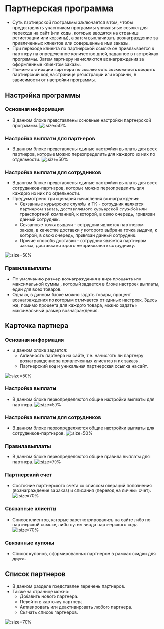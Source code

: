 # Партнерская программа
* Суть партнерской программы заключается в том, чтобы предоставлять участникам программы уникальные ссылки для перехода на сайт (или коды, которые вводятся на странице регистрации или корзины), а затем выплачивать вознаграждение за привлеченных клиентов или совершенные ими заказы.
* При переходе клиента по партнерской ссылке он привязывается к партнеру на определенное количество дней, заданное в настройках программы. Затем партнеру начисляются вознаграждения за оформленные клиентом заказы.
* Помимо активации партнера по ссылке есть возможность вводить партнерский код на странице регистрации или корзины, в зависимости от настройки программы.

## Настройка программы
### Основная информация
* В данном блоке представлены основные настройки партнерской программы.
![](../_media/marketing/marketing21.png ':size=50%')

### Настройка выплаты для партнеров
* В данном блоке представлены единые настройки выплаты для всех партнеров, которые можно переопределить для каждого из них по отдельности.
![](../_media/marketing/marketing22.png ':size=50%')

### Настройка выплаты для сотрудников
* В данном блоке представлены единые настройки выплаты для всех сотрудников-партнеров, которые можно переопределить для каждого из них по отдельности.
* Предусмотрено три сценария начисления вознаграждения:
    + Связанные курьерские службы и ТК - сотрудник является партнером заказа,  доставляемого курьерской службой или транспортной компанией, к которой, в свою очередь, привязан данный сотрудник.
    + Связанные точки выдачи - сотрудник является партнером заказа, в качестве доставки у которого выбрана точка выдачи, к которой, в свою очередь, привязан данный сотрудник.
    + Прочие способы доставки - сотрудник является партнером заказа, доставка которого не привязана к сотруднику.

![](../_media/marketing/marketing23.png ':size=50%')

### Правила выплаты
* По умолчанию размер вознаграждения в виде процента или максимальной суммы , который задается в блоке настроек выплаты, един для всех товаров. 
* Однако, в данном блоке можно задать товары, процент вознаграждения по которым отличается от единых настроек. Здесь же, помимо процента для каждого товара, можно задать и максимальный размер  вознаграждения.

## Карточка партнера
### Основная информация
* В данном блоке задается:
    + Активность партнера на сайте, т.е. начислять ли партнеру вознаграждение за привлеченных клиентов и их заказы.
    + Партнерский код и уникальная партнерская ссылка на сайт.

![](../_media/marketing/marketing24.png ':size=50%')

### Настройка выплаты
* В данном блоке переопределяются общие настройки выплаты для партнера.
![](../_media/marketing/marketing25.png ':size=50%')

### Настройка выплаты для сотрудников
* В данном блоке переопределяются общие настройки выплаты для сотрудников-партнеров.
![](../_media/marketing/marketing26.png ':size=50%')

### Правила выплаты
* В данном блоке переопределяются общие правила выплаты для партнера.
![](../_media/marketing/marketing27.png ':size=70%')

### Партнерский счет
* Состояние партнерского счета со списком операций пополнения (вознаграждение за заказ) и списания (перевод на личный счет).
![](../_media/marketing/marketing28.png ':size=70%')

### Связанные клиенты
* Список клиентов, которые зарегистрировались на сайте либо по партнерской ссылке, либо путем ввода партнерского кода.
![](../_media/marketing/marketing29.png ':size=70%')

### Связанные купоны
* Список купонов, сформированных партнером в рамках скидки для друга.

## Список партнеров
* В данном разделе представлен перечень  партнеров.
* Также на странице можно:
    + Добавить нового партнера.
    + Перейти в карточку партнера.
    + Активировать или деактивировать любого партнера.
    + Скачать список партнеров. 

![](../_media/marketing/marketing30.png ':size=70%')